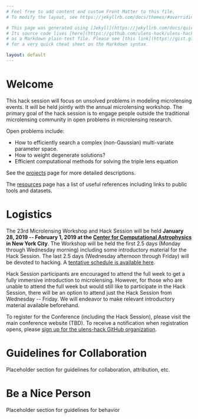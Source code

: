 ```yaml
---
# Feel free to add content and custom Front Matter to this file.
# To modify the layout, see https://jekyllrb.com/docs/themes/#overriding-theme-defaults

# This page was generated using [Jekyll](https://jekyllrb.com/docs/quickstart/).
# Its source code lives [here](https://github.com/ulens-hack/ulens-hack.github.io /blob/master/index.md)
# as a Markdown plain-text file. Please see [this link](https://gist.github.com/roachhd/779fa77e9b90fe945b0c)
# for a very quick cheat sheet on the Markdown syntax.

layout: default
---
```


# Welcome

This hack session will focus on unsolved problems in modeling
microlensing events. It will be held jointly with the annual
microlensing workshop. The primary goal of the hack session is to
engage people outside the traditional microlensing community in open
problems in microlensing research.

Open problems include:
* How to efficiently search a complex (non-Gaussian) multi-variate parameter space.
* How to weight degenerate solutions?
* Efficient computational methods for solving the triple lens equation

See the [projects](/projects/) page for more detailed descriptions. 

The [resources](/resources/) page has a list of useful references
including links to public tools and datasets.

# Logistics

The 23rd Microlensing Workshop and Hack Session will be held **January
28, 2019 -- February 1, 2019 at the [Center for Computational
Astrophysics](https://www.simonsfoundation.org/flatiron/center-for-computational-astrophysics/)
in New York City**. The Workshop will be held the first 2.5 days
(Monday through Wednesday morning) including some introductory
material for the Hack Session. The last 2.5 days (Wednesday afternoon
through Friday) will be devoted to hacking.  A
[tentative schedule is available here](/schedule/).

Hack Session participants
are encouraged to attend the full week to get a fully immersive
introduction to microlensing. However, for those who are unable to
attend the full week but would still like to participate in the Hack
Session, there will be an option to attend just the Hack Session from
Wednesday -- Friday. We will endeavor to make relevant introductory
material available beforehand.

To register for the Conference (including the Hack Session), please
visit the main conference website (TBD). To receive a notification
when registration opens, please [sign up for the ulens-hack GitHub
organization](https://github.com/ulens-hack).

# Guidelines for Collaboration

Placeholder section for guidelines for collaboration, attribution, etc.

# Be a Nice Person

Placeholder section for guidelines for behavior